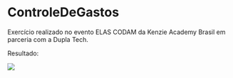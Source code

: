 # ControleDeGastos
Exercício realizado no evento ELAS CODAM da Kenzie Academy Brasil em parceria com a Dupla Tech.

Resultado:

<img src = https://user-images.githubusercontent.com/106279272/180285775-d2774853-35a0-4ac8-b8a2-4d5e2015b655.png>
